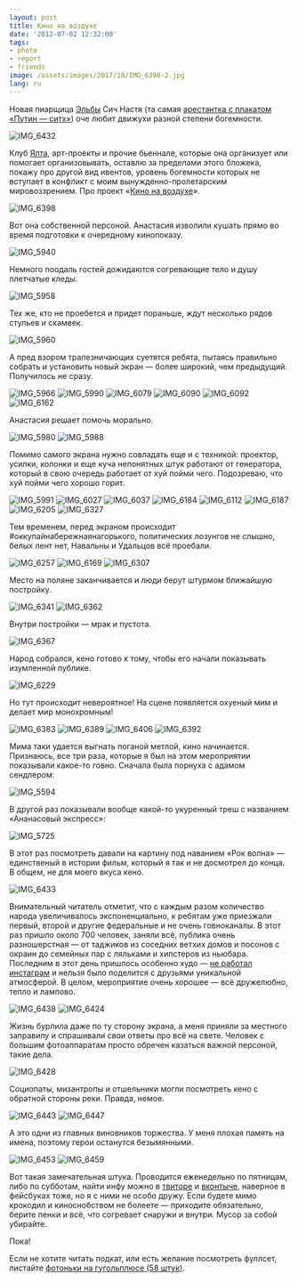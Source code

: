 ```yaml
---
layout: post
title: Кино на воздухе
date: '2012-07-02 12:32:00'
tags:
- photo
- report
- friends
image: /assets/images/2017/10/IMG_6398-2.jpg
lang: ru
---
```


Новая пиарщица [Эльбы](http://b-kontur.ru) Сич Настя (та самая [арестантка с плакатом «Путин — ситх»](http://echo.msk.ru/blog/alshevskix/838055-echo/)) оче любит движухи разной степени богемности.

![IMG_6432](/assets/images/2017/10/IMG_6432.jpg)

Клуб [Ялта](http://bigcitybuzz.ru/2011/07/bar-yalta/), арт-проекты и прочие бьеннале, которые она организует или помогает организовывать, оставлю за пределами этого бложека, покажу про другой вид ивентов, уровень богемности которых не вступает в конфликт с моим вынужденно-пролетарским мировоззрением. Про проект «[Кино на воздухе](http://itsmycity.ru/blog/post/id/1947)».

![IMG_6398](/assets/images/2017/10/IMG_6398.jpg)

Вот она собственной персоной. Анастасия изволили кушать прямо во время подготовки к очередному кинопоказу.

![IMG_5940](/assets/images/2017/10/IMG_5940.jpg)

Немного поодаль гостей дожидаются согревающие тело и душу плетчатые кледы.

![IMG_5958](/assets/images/2017/10/IMG_5958.jpg)

Тех же, кто не проебется и придет пораньше, ждут несколько рядов стульев и скамеек.

![IMG_5960](/assets/images/2017/10/IMG_5960.jpg)

А пред взором трапезничающих суетятся ребята, пытаясь правильно собрать и установить новый экран — более широкий, чем предыдущий. Получилось не сразу.

![IMG_5966](/assets/images/2017/10/IMG_5966.jpg)
![IMG_5990](/assets/images/2017/10/IMG_5990.jpg)
![IMG_6079](/assets/images/2017/10/IMG_6079.jpg)
![IMG_6090](/assets/images/2017/10/IMG_6090.jpg)
![IMG_6092](/assets/images/2017/10/IMG_6092.jpg)
![IMG_6162](/assets/images/2017/10/IMG_6162.jpg)

Анастасия решает помочь морально.

![IMG_5980](/assets/images/2017/10/IMG_5980.jpg)
![IMG_5988](/assets/images/2017/10/IMG_5988.jpg)

Помимо самого экрана нужно совладать еще и с техникой: проектор, усилки, колонки и еще куча непонятных штук работают от генератора, который в свою очередь работает от хуй пойми чего. Подозреваю, что хуй пойми чего хорошо горит.

![IMG_5991](/assets/images/2017/10/IMG_5991.jpg)
![IMG_6027](/assets/images/2017/10/IMG_6027.jpg)
![IMG_6037](/assets/images/2017/10/IMG_6037.jpg)
![IMG_6184](/assets/images/2017/10/IMG_6184.jpg)
![IMG_6112](/assets/images/2017/10/IMG_6112.jpg)
![IMG_6187](/assets/images/2017/10/IMG_6187.jpg)
![IMG_6205](/assets/images/2017/10/IMG_6205.jpg)
![IMG_6327](/assets/images/2017/10/IMG_6327.jpg)

Тем временем, перед экраном происходит #оккупайнабережнаянагорького, политических лозунгов не слышно, белых лент нет, Навальны и Удальцов всё проебали.

![IMG_6257](/assets/images/2017/10/IMG_6257.jpg)
![IMG_6169](/assets/images/2017/10/IMG_6169.jpg)
![IMG_6307](/assets/images/2017/10/IMG_6307.jpg)

Место на поляне заканчивается и люди берут штурмом ближайшую постройку.

![IMG_6341](/assets/images/2017/10/IMG_6341.jpg)
![IMG_6362](/assets/images/2017/10/IMG_6362.jpg)

Внутри постройки — мрак и пустота.

![IMG_6367](/assets/images/2017/10/IMG_6367.jpg)

Народ собрался, кено готово к тому, чтобы его начали показывать изумленной публике.

![IMG_6229](/assets/images/2017/10/IMG_6229.jpg)

Но тут происходит невероятное! На сцене появляется охуеный мим и делает мир монохромным!

![IMG_6383](/assets/images/2017/10/IMG_6383.jpg)
![IMG_6389](/assets/images/2017/10/IMG_6389.jpg)
![IMG_6406](/assets/images/2017/10/IMG_6406.jpg)
![IMG_6392](/assets/images/2017/10/IMG_6392.jpg)

Мима таки удается выгнать поганой метлой, кино начинается. Признаюсь, все три раза, которые я был на этом мероприятии показывали какое-то говно. Сначала была порнуха с адамом сендлером:

![IMG_5594](/assets/images/2017/10/IMG_5594.jpg)

В другой раз показывали вообще какой-то укуренный треш с названием «Ананасовый экспресс»:

![IMG_5725](/assets/images/2017/10/IMG_5725.jpg)

В этот раз посмотреть давали на картину под наванием «Рок волна» — единственый в истории фильм, который я так и не досмотрел до конца. В общем, не для моего вкуса кено.

![IMG_6433](/assets/images/2017/10/IMG_6433.jpg)

Внимательный читатель отметит, что с каждым разом количество народа увеличивалось экспоненциально, к ребятам уже приезжали первый, второй и другие федеральные и не очень говноканалы. В этот раз пришло около 700 человек, заняли всё, публика очень разношерстная — от таджиков из соседних ветхих домов и посонов с окраин до семейных пар с ляльками и хипстеров из ньюбара. Последним в этот день пришлось особенно худо — [не работал инстаграм](http://www.vesti.ru/doc.html?id=837608&cid=780) и нельзя было поделится с друзьями уникальной атмосферой. В целом, мероприятие очень хорошее — всё дружелюбно, тепло и лампово.

![IMG_6438](/assets/images/2017/10/IMG_6438.jpg)
![IMG_6424](/assets/images/2017/10/IMG_6424.jpg)

Жизнь бурлила даже по ту сторону экрана, а меня приняли за местного заправилу и спрашивали свои ответы про всё на свете. Человек с большим фотоаппаратам просто обречен казаться важной персоной, такие дела.

![IMG_6428](/assets/images/2017/10/IMG_6428.jpg)

Социопаты, мизантропы и отшельники могли посмотреть кено с обратной стороны реки. Правда, немое.

![IMG_6443](/assets/images/2017/10/IMG_6443.jpg)
![IMG_6447](/assets/images/2017/10/IMG_6447.jpg)

А это одни из главных виновников торжества. У меня плохая память на имена, поэтому герои останутся безымянными.

![IMG_6453](/assets/images/2017/10/IMG_6453.jpg)
![IMG_6459](/assets/images/2017/10/IMG_6459.jpg)

Вот такая замечательная штука. Проводится еженедельно по пятницам, либо по субботам, найти инфу можно в [твиторе](https://twitter.com/navozduhe) и [вконтыче](http://vk.com/navozduhe), наверное в фейсбуках тоже, но я с ними не особо дружу. Если будете мимо крокодил и киноснобством не болеете — приходите обязательно, берите пенки и всё, что согревает снаружи и внутри. Мусор за собой убирайте.

Пока!

Если не хотите читать подкат, или есть желание посмотреть фуллсет, листайте [фотоньки на гугольплюсе (58 штук)](https://plus.google.com/photos/114315647473517551015/albums/5760220533695769761?authkey=CL2x-O_DnsDRCg).
